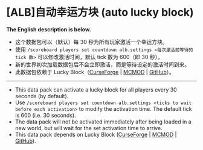 # [ALB]自动幸运方块 (auto lucky block)

**The English description is below.**

- 这个数据包可以（默认）每 30 秒为所有玩家激活一个幸运方块。
- 使用 `/scoreboard players set countdown alb.settings <每次激活前等待的 tick 数>` 可以修改激活时间，默认 tick 数为 600（即 30 秒）。
- 新的世界初次加载数据包后不会立即激活，而是等待设定的激活时间到来。
- 此数据包依赖于 Lucky Block（[CurseForge](https://www.curseforge.com/minecraft/mc-mods/lucky-block) | [MCMOD](https://www.mcmod.cn/class/294.html) | [GitHub](https://github.com/alexsocha/luckyblock)）。

---

- This data pack can activate a lucky block for all players every 30 seconds (by default).
- Use `/scoreboard players set countdown alb.settings <ticks to wait before each activation>` to modify the activation time. The default tick is 600 (i.e. 30 seconds).
- The data pack will not be activated immediately after being loaded in a new world, but will wait for the set activation time to arrive.
- This data pack depends on Lucky Block ([CurseForge](https://www.curseforge.com/minecraft/mc-mods/lucky-block) | [MCMOD](https://www.mcmod.cn/class/294.html) | [GitHub](https://github.com/alexsocha/luckyblock)).
